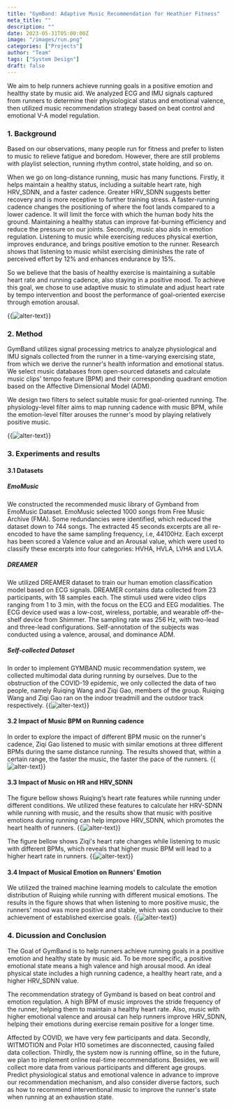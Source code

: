 ```yaml
---
title: "GymBand: Adaptive Music Recommendation for Heathier Fitness"
meta_title: ""
description: ""
date: 2023-05-31T05:00:00Z
image: "/images/run.png"
categories: ["Projects"]
author: "Team"
tags: ["System Design"]
draft: false
---
```

We aim to help runners achieve running goals in a positive emotion and healthy state by music aid. We analyzed ECG and IMU signals captured from runners to determine their physiological status and emotional valence, then utilized music recommendation strategy based on beat control and emotional V-A model regulation. 

### 1. Background

Based on our observations, many people run for fitness and prefer to listen to music to relieve fatigue and boredom. However, there are still problems with playlist selection, running rhythm control, state holding, and so on.

When we go on long-distance running, music has many functions. Firstly, it helps maintain a healthy status, including a suitable heart rate, high HRV_SDNN, and a faster cadence. Greater HRV_SDNN suggests better recovery and is more receptive to further training stress. A faster-running cadence changes the positioning of where the foot lands compared to a lower cadence. It will limit the force with which the human body hits the ground. Maintaining a healthy status can improve fat-burning efficiency and reduce the pressure on our joints.
Secondly, music also aids in emotion regulation. Listening to music while exercising reduces physical exertion, improves endurance, and brings positive emotion to the runner. Research shows that listening to music whilst exercising diminishes the rate of perceived effort by 12% and enhances endurance by 15%.

So we believe that the basis of healthy exercise is maintaining a suitable heart rate and running cadence, also staying in a positive mood. To achieve this goal, we chose to use adaptive music to stimulate and adjust heart rate by tempo intervention and boost the performance of goal-oriented exercise through emotion arousal.

{{<image src="images/gymband/motivation.png" caption="" alt="alter-text" height="" width="" position="center" command="fill" option="q100" class="img-fluid" title="image title"  webp="false" >}}

### 2. Method
GymBand utilizes signal processing metrics to analyze physiological and IMU signals collected from the runner in a time-varying exercising state, from which we derive the runner's health information and emotional status. We select music databases from open-sourced datasets and calculate music clips' tempo feature (BPM) and their corresponding quadrant emotion based on the Affective Dimensional Model (ADM).

We design two filters to select suitable music for goal-oriented running. The physiology-level filter aims to map running cadence with music BPM, while the emotion-level filter arouses the runner's mood by playing relatively positive music.

{{<image src="images/gymband/system.png" caption="" alt="alter-text" height="" width="" position="center" command="fill" option="q100" class="w-11/12 img-fluid" title="image title"  webp="false" >}}

### 3. Experiments and results
#### 3.1 Datasets
##### EmoMusic
We constructed the recommended music library of Gymband from EmoMusic Dataset. EmoMusic selected 1000 songs from Free Music Archive (FMA). Some redundancies were identified, which reduced the dataset down to 744 songs. The extracted 45 seconds excerpts are all re-encoded to have the same sampling frequency, i.e, 44100Hz. Each excerpt has been scored a Valence value and an Arousal value, which were used to classify these excerpts into four categories: HVHA, HVLA, LVHA and LVLA.

##### DREAMER
We utilized DREAMER dataset to train our human emotion classification model based on ECG signals. DREAMER contains data collected from 23 participants, with 18 samples each. The stimuli used were video clips ranging from 1 to 3 min, with the focus on the ECG and EEG modalities. The ECG device used was a low-cost, wireless, portable, and wearable off-the-shelf device from Shimmer. The sampling rate was 256 Hz, with two-lead and three-lead configurations. Self-annotation of the subjects was conducted using a valence, arousal, and dominance ADM.

##### Self-collected Dataset
In order to implement GYMBAND music recommendation system, we collected multimodal data during running by ourselves. Due to the obstruction of the COVID-19 epidemic, we only collected the data of two people, namely Ruiqing Wang and Ziqi Gao, members of the group. Ruiqing Wang and Ziqi Gao ran on the indoor treadmill and the outdoor track respectively.
{{<image src="images/gymband/01.png" caption="" alt="alter-text" height="" width="" position="center" command="fill" option="q100" class="img-fluid" title="image title"  webp="false" >}}

#### 3.2 Impact of Music BPM on Running cadence
In order to explore the impact of different BPM music on the runner's cadence, Ziqi Gao listened to music with similar emotions at three different BPMs during the same distance running. The results showed that, within a certain range, the faster the music, the faster the pace of the runners.
{{<image src="images/gymband/02.png" caption="" alt="alter-text" height="" width="" position="center" command="fill" option="q100" class="img-fluid" title="image title"  webp="false" >}}

#### 3.3 Impact of Music on HR and HRV_SDNN
The figure bellow shows Ruiqing‘s heart rate features while running under different conditions. We utilized these features to calculate her HRV-SDNN while running with music, and the results show that music with positive emotions during running can help improve HRV_SDNN, which promotes the heart health of runners.
{{<image src="images/gymband/03.png" caption="" alt="alter-text" height="" width="" position="center" command="fill" option="q100" class="img-fluid" title="image title"  webp="false" >}}

The figure bellow shows Ziqi's heart rate changes while listening to music with different BPMs, which reveals that higher music BPM will lead to a higher heart rate in runners.
{{<image src="images/gymband/04.png" caption="" alt="alter-text" height="" width="" position="center" command="fill" option="q100" class="img-fluid" title="image title"  webp="false" >}}

#### 3.4 Impact of Musical Emotion on Runners' Emotion
We utilized the trained machine learning models to calculate the emotion distribution of Ruiqing while running with different musical emotions. The results in the figure shows that when listening to more positive music, the runners' mood was more positive and stable, which was conducive to their achievement of established exercise goals.
{{<image src="images/gymband/05.png" caption="" alt="alter-text" height="" width="" position="center" command="fill" option="q100" class="img-fluid" title="image title"  webp="false" >}}

### 4. Dicussion and Conclusion
The Goal of GymBand is to help runners achieve running goals in a positive emotion and healthy state by music aid. To be more specific, a positive emotional state means a high valence and high arousal mood. An ideal physical state includes a high running cadence, a healthy heart rate, and a higher HRV_SDNN value.

The recommendation strategy of Gymband is based on beat control and emotion regulation. A high BPM of music improves the stride frequency of the runner, helping them to maintain a healthy heart rate. Also, music with higher emotional valence and arousal can help runners improve HRV_SDNN, helping their emotions during exercise remain positive for a longer time.

Affected by COVID, we have very few participants and data. Secondly, WITMOTION and Polar H10 sometimes are disconnected, causing failed data collection. Thirdly, the system now is running offline, so in the future, we plan to implement online real-time recommendations. Besides, we will collect more data from various participants and different age groups. Predict physiological status and emotional valence in advance to improve our recommendation mechanism, and also consider diverse factors, such as how to recommend interventional music to improve the runner's state when running at an exhaustion state.

